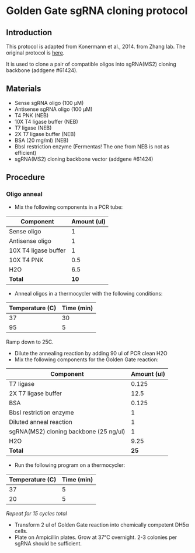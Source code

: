 # Golden Gate sgRNA cloning protocol

## Introduction

This protocol is adapted from Konermann et al., 2014. from Zhang lab. The original protocol is [here](http://sam.genome-engineering.org/static/SAM%20sgRNA%20spacer%20cloning%20protocol.pdf).

It is used to clone a pair of compatible oligos into sgRNA(MS2) cloning backbone (addgene #61424).

## Materials

* Sense sgRNA oligo (100 μM)
* Antisense sgRNA oligo (100 μM)
* T4 PNK (NEB)
* 10X T4 ligase buffer (NEB)
* T7 ligase (NEB)
* 2X T7 ligase buffer (NEB)
* BSA (20 mg/ml) (NEB)
* BbsI restriction enzyme (Fermentas! The one from NEB is not as efficient) 
* sgRNA(MS2) cloning backbone vector (addgene #61424)

## Procedure

### Oligo anneal

* Mix the following components in a PCR tube:

| **Component**        | **Amount (ul)** |
|----------------------|-----------------|
| Sense oligo          | 1               |
| Antisense oligo      | 1               |
| 10X T4 ligase buffer | 1               |
| 10X T4 PNK           | 0.5             |
| H2O                  | 6.5             |
| **Total**            | **10**          |

* Anneal oligos in a thermocycler with the following conditions:

| Temperature (C) | Time (min) |
|-----------------|------------|
| 37              | 30         |
| 95              | 5          |

Ramp down to 25C.

* Dilute the annealing reaction by adding 90 ul of PCR clean H2O
* Mix the following components for the Golden Gate reaction:

| **Component**                          | **Amount (ul)** |
|----------------------------------------|-----------------|
| T7 ligase                              | 0.125           |
| 2X T7 ligase buffer                    | 12.5            |
| BSA                                    | 0.125           |
| BbsI restriction enzyme                | 1               |
| Diluted anneal reaction                | 1               |
| sgRNA(MS2) cloning backbone (25 ng/ul) | 1               |
| H2O                                    | 9.25            |
| **Total**                              | **25**          |

* Run the following program on a thermocycler:

| Temperature (C) | Time (min) |
|-----------------|------------|
| 37              | 5          |
| 20              | 5          |

_Repeat for 15 cycles total_

* Transform 2 ul of Golden Gate reaction into chemically competent DH5α cells. 
* Plate on Ampicillin plates. Grow at 37°C overnight. 2-3 colonies per sgRNA should be sufficient.
